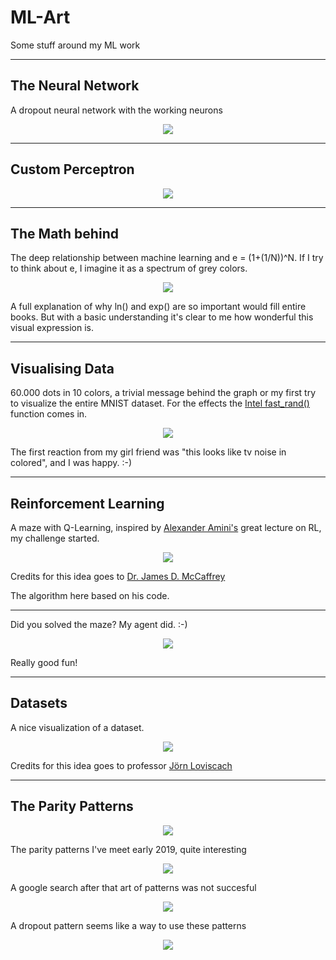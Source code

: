 # ML-Art
Some stuff around my ML work

---

## The Neural Network

A dropout neural network with the working neurons
<p align="center">
  <img src="https://github.com/grensen/ML-Art/blob/master/dropout_art.png">
</p>

---

## Custom Perceptron

<p align="center">
  <img src="https://github.com/grensen/ML-Art/blob/master/custom_perceptron.png">
</p>

---

## The Math behind

The deep relationship between machine learning and e = (1+(1/N))^N. 
If I try to think about e, I imagine it as a spectrum of grey colors.

<p align="center">
  <img width="" height="" src="https://github.com/grensen/ML-Art/blob/master/euler_tricks.png">
</p>
A full explanation of why ln() and exp() are so important would fill entire books. But with a basic understanding it's clear to me how wonderful this visual expression is.

---

## Visualising Data

60.000 dots in 10 colors, a trivial message behind the graph or my first try to visualize the entire MNIST dataset.
For the effects the [Intel fast_rand()](https://software.intel.com/en-us/articles/fast-random-number-generator-on-the-intel-pentiumr-4-processor)
function comes in.




<p align="center">
  <img width="" height="" src="https://github.com/grensen/ML-Art/blob/master/60000_dots_and_10_colors_jiw.jpg">
</p>
The first reaction from my girl friend was "this looks like tv noise in colored", and I was happy. :-)

---


## Reinforcement Learning 

A maze with Q-Learning, inspired by [Alexander Amini's](https://www.youtube.com/watch?v=nZfaHIxDD5w) great lecture on RL, my challenge started.


<p align="center">
  <img src="https://github.com/grensen/ML-Art/blob/master/maze_unsolved.png">
</p>

Credits for this idea goes to [Dr. James D. McCaffrey](https://docs.microsoft.com/en-us/archive/msdn-magazine/2018/august/test-run-introduction-to-q-learning-using-csharp)

The algorithm here based on his code.

---

Did you solved the maze? My agent did. :-)


<p align="center">
  <img src="https://github.com/grensen/ML-Art/blob/master/maze_solved.png">
</p>

Really good fun!

---

## Datasets

A nice visualization of a dataset.

<p align="center">
  <img width="" height="" src="https://github.com/grensen/ML-Art/blob/master/dataset.png">
</p>

Credits for this idea goes to professor [Jörn Loviscach](https://www.youtube.com/watch?v=41SdVA2aqKw/)

---

## The Parity Patterns

<p align="center">
  <img width="" height="" src="https://raw.githubusercontent.com/grensen/ML-Art/master/parity_00.png">
</p>

The parity patterns I've meet early 2019, quite interesting

<p align="center">
  <img width="" height="" src="https://raw.githubusercontent.com/grensen/ML-Art/master/parity_01.png">
</p>

A google search after that art of patterns was not succesful

<p align="center">
  <img width="" height="" src="https://raw.githubusercontent.com/grensen/ML-Art/master/parity_02.png">
</p>

A dropout pattern seems like a way to use these patterns

<p align="center">
  <img width="" height="" src="https://raw.githubusercontent.com/grensen/ML-Art/master/parity_03.png">
</p>
